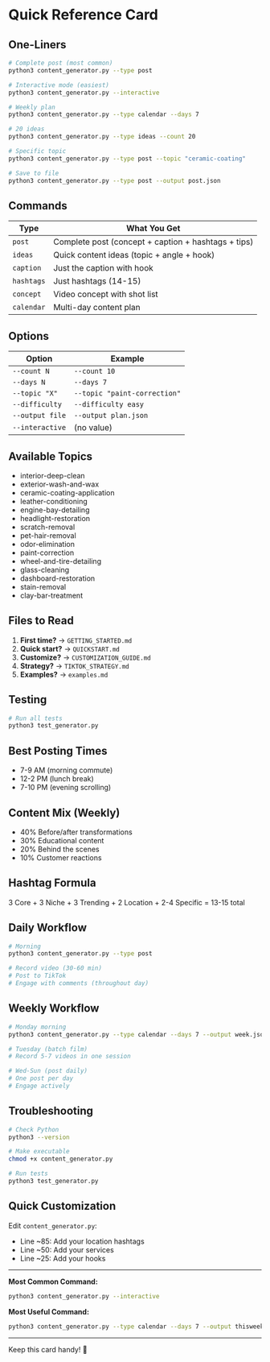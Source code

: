 # Quick Reference Card

## One-Liners

```bash
# Complete post (most common)
python3 content_generator.py --type post

# Interactive mode (easiest)
python3 content_generator.py --interactive

# Weekly plan
python3 content_generator.py --type calendar --days 7

# 20 ideas
python3 content_generator.py --type ideas --count 20

# Specific topic
python3 content_generator.py --type post --topic "ceramic-coating"

# Save to file
python3 content_generator.py --type post --output post.json
```

## Commands

| Type | What You Get |
|------|-------------|
| `post` | Complete post (concept + caption + hashtags + tips) |
| `ideas` | Quick content ideas (topic + angle + hook) |
| `caption` | Just the caption with hook |
| `hashtags` | Just hashtags (14-15) |
| `concept` | Video concept with shot list |
| `calendar` | Multi-day content plan |

## Options

| Option | Example |
|--------|---------|
| `--count N` | `--count 10` |
| `--days N` | `--days 7` |
| `--topic "X"` | `--topic "paint-correction"` |
| `--difficulty` | `--difficulty easy` |
| `--output file` | `--output plan.json` |
| `--interactive` | (no value) |

## Available Topics

- interior-deep-clean
- exterior-wash-and-wax
- ceramic-coating-application
- leather-conditioning
- engine-bay-detailing
- headlight-restoration
- scratch-removal
- pet-hair-removal
- odor-elimination
- paint-correction
- wheel-and-tire-detailing
- glass-cleaning
- dashboard-restoration
- stain-removal
- clay-bar-treatment

## Files to Read

1. **First time?** → `GETTING_STARTED.md`
2. **Quick start?** → `QUICKSTART.md`
3. **Customize?** → `CUSTOMIZATION_GUIDE.md`
4. **Strategy?** → `TIKTOK_STRATEGY.md`
5. **Examples?** → `examples.md`

## Testing

```bash
# Run all tests
python3 test_generator.py
```

## Best Posting Times

- 7-9 AM (morning commute)
- 12-2 PM (lunch break)
- 7-10 PM (evening scrolling)

## Content Mix (Weekly)

- 40% Before/after transformations
- 30% Educational content
- 20% Behind the scenes
- 10% Customer reactions

## Hashtag Formula

3 Core + 3 Niche + 3 Trending + 2 Location + 2-4 Specific = 13-15 total

## Daily Workflow

```bash
# Morning
python3 content_generator.py --type post

# Record video (30-60 min)
# Post to TikTok
# Engage with comments (throughout day)
```

## Weekly Workflow

```bash
# Monday morning
python3 content_generator.py --type calendar --days 7 --output week.json

# Tuesday (batch film)
# Record 5-7 videos in one session

# Wed-Sun (post daily)
# One post per day
# Engage actively
```

## Troubleshooting

```bash
# Check Python
python3 --version

# Make executable
chmod +x content_generator.py

# Run tests
python3 test_generator.py
```

## Quick Customization

Edit `content_generator.py`:
- Line ~85: Add your location hashtags
- Line ~50: Add your services
- Line ~25: Add your hooks

---

**Most Common Command:**
```bash
python3 content_generator.py --interactive
```

**Most Useful Command:**
```bash
python3 content_generator.py --type calendar --days 7 --output thisweek.json
```

---

Keep this card handy! 📌
